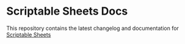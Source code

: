 # Scriptable Sheets Docs

This repository contains the latest changelog and documentation for [Scriptable Sheets](https://assetstore.unity.com/packages/tools/utilities/scriptable-sheets-284559)

